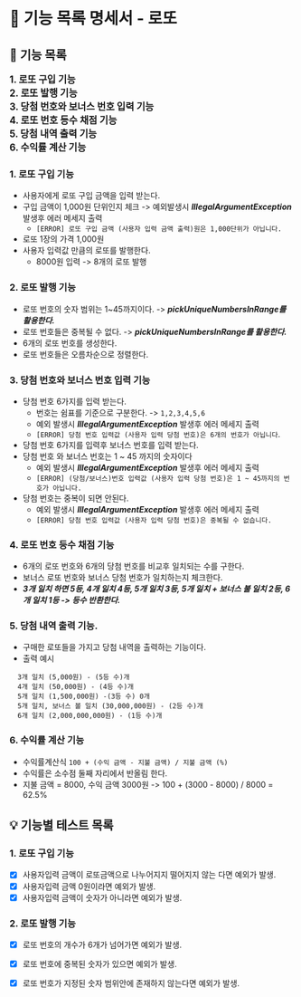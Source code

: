 # 🚀 기능 목록 명세서 - 로또

## 🎯 기능 목록

<span style="font-size:120%">**1. 로또 구입 기능**</span><br>
<span style="font-size:120%">**2. 로또 발행 기능**</span><br>
<span style="font-size:120%">**3. 당첨 번호와 보너스 번호 입력 기능**</span><br>
<span style="font-size:120%">**4. 로또 번호 등수 채점 기능**</span><br>
<span style="font-size:120%">**5. 당첨 내역 출력 기능**</span><br>
<span style="font-size:120%">**6. 수익률 계산 기능**</span><br>




### 1. 로또 구입 기능

- 사용자에게 로또 구입 금액을 입력 받는다.
- 구입 금액이 1,000원 단위인지 체크 -> 예외발생시 ***IllegalArgumentException*** 발생후 에러 메세지 출력
  - `[ERROR] 로또 구입 금액 (사용자 입력 금액 출력)원은 1,000단위가 아닙니다.`
- 로또 1장의 가격 1,000원
- 사용자 입력값 만큼의 로또를 발행한다.
  - 8000원 입력 -> 8개의 로또 발행

### 2. 로또 발행 기능

- 로또 번호의 숫자 범위는 1~45까지이다. -> ***pickUniqueNumbersInRange를 활용한다.***
- 로또 번호들은 중복될 수 없다. -> ***pickUniqueNumbersInRange를 활용한다.***
- 6개의 로또 번호를 생성한다.
- 로또 번호들은 오름차순으로 정렬한다.

### 3. 당첨 번호와 보너스 번호 입력 기능

- 당첨 번호 6가지를 입력 받는다.  
  - 번호는 쉼표를 기준으로 구분한다. ->  `1,2,3,4,5,6`
  - 예외 발생시 ***IllegalArgumentException*** 발생후 에러 메세지 출력
  - `[ERROR] 당첨 번호 입력값 (사용자 입력 당첨 번호)은 6개의 번호가 아닙니다`.
- 당첨 번호 6가지를 입력후 보너스 번호를 입력 받는다.
- 당첨 번호 와 보너스 번호는 1 ~ 45 까지의 숫자이다
  - 예외 발생시 ***IllegalArgumentException*** 발생후 에러 메세지 출력
  - `[ERROR] (당첨/보너스)번호 입력값 (사용자 입력 당첨 번호)은 1 ~ 45까지의 번호가 아닙니다.`
- 당첨 번호는 중복이 되면 안된다.
  - 예외 발생시 ***IllegalArgumentException*** 발생후 에러 메세지 출력
  - `[ERROR] 당첨 번호 입력값 (사용자 입력 당첨 번호)은 중복될 수 없습니다.`

### 4. 로또 번호 등수 채점 기능

- 6개의 로또 번호와 6개의 당첨 번호를 비교후 일치되는 수를 구한다.
- 보너스 로또 번호와 보너스 당첨 번호가 일치하는지 체크한다.
- ***3개 일치 하면 5등, 4개 일치 4등, 5개 일치 3등, 5개 일치 + 보너스 불 일치 2등, 6개 일치 1등 -> 등수 반환한다.***

### 5. 당첨 내역 출력 기능.

- 구매한 로또들을 가지고 당첨 내역을 출력하는 기능이다.
- 출력 예시
```
  3개 일치 (5,000원) - (5등 수)개
  4개 일치 (50,000원) - (4등 수)개
  5개 일치 (1,500,000원) -(3등 수) 0개
  5개 일치, 보너스 볼 일치 (30,000,000원) - (2등 수)개
  6개 일치 (2,000,000,000원) - (1등 수)개
```
### 6. 수익률 계산 기능

- 수익률계산식 `100 + (수익 금액 - 지불 금액) / 지불 금액 (%)`
- 수익률은 소수점 둘째 자리에서 반올림 한다.
- 지불 금액 = 8000, 수익 금액 3000원 -> 100 + (3000 - 8000) / 8000 = 62.5%

## 💡 기능별 테스트 목록

### 1. 로또 구입 기능

- [x] 사용자입력 금액이 로또금액으로 나누어지지 떨어지지 않는 다면 예외가 발생.
- [x] 사용자입력 금액 0원이라면 예외가 발생.
- [x] 사용자입력 금액이 숫자가 아니라면 예외가 발생.

### 2. 로또 발행 기능

- [x] 로또 번호의 개수가 6개가 넘어가면 예외가 발생.
- [x] 로또 번호에 중복된 숫자가 있으면 예외가 발생.
- [x] 로또 번호가 지정된 숫자 범위안에 존재하지 않는다면 예외가 발생.

